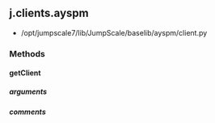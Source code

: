## j.clients.ayspm

- /opt/jumpscale7/lib/JumpScale/baselib/ayspm/client.py

### Methods

#### getClient 
##### arguments

##### comments

